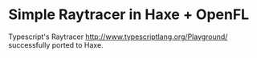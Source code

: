 Simple Raytracer in Haxe + OpenFL
=================================

Typescript's Raytracer <http://www.typescriptlang.org/Playground/> successfully ported to Haxe.